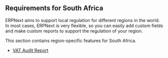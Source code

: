 ## Requirements for South Africa

ERPNext aims to support local regulation for different regions in the world. In most cases, ERPNext is very flexible, so you can easily add custom fields and make custom reports to support the regulation of your region.

This section contains region-specific features for South Africa.

*   [VAT Audit Report](https://docs.erpnext.com/docs/v13/user/manual/en/regional/south_africa/vat_audit_report)